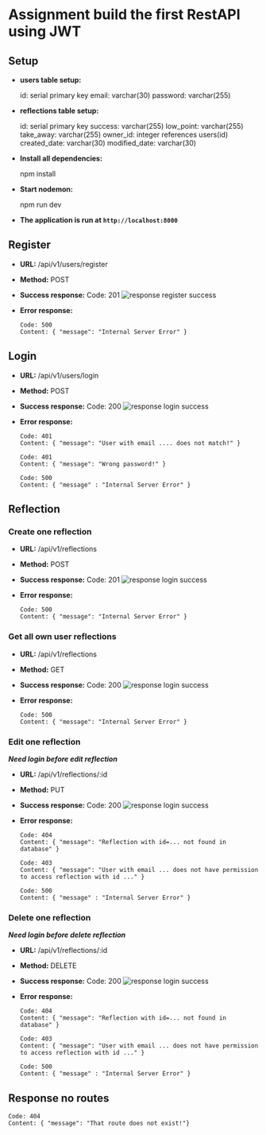 # Assignment build the first RestAPI using JWT

## Setup

- **users table setup:**
  <The request typ>

  id: serial primary key
  email: varchar(30)
  password: varchar(255)

- **reflections table setup:**
  <The request typ>

  id: serial primary key
  success: varchar(255)
  low_point: varchar(255)
  take_away: varchar(255)
  owner_id: integer references users(id)
  created_date: varchar(30)
  modified_date: varchar(30)

- **Install all dependencies:**

  <The request typ>

  npm install

- **Start nodemon:**
  <The request type>

  npm run dev

- **The application is run at `http://localhost:8000`**

## Register

- **URL:**
  <The request type>
  /api/v1/users/register
- **Method:**
  <The request type>
  POST
- **Success response:**
  Code: 201
  ![response register success](https://github.com/fadlan7/final-project1/blob/main/screenshot/register.png)
- **Error response:**
  <The request type>

      Code: 500
      Content: { "message": "Internal Server Error" }

## Login

- **URL:**
  <The request type>
  /api/v1/users/login
- **Method:**
  <The request type>
  POST
- **Success response:**
  Code: 200
  ![response login success](https://github.com/fadlan7/final-project1/blob/main/screenshot/login.png)
- **Error response:**
  <The request type>

      Code: 401
      Content: { "message": "User with email .... does not match!" }

      Code: 401
      Content: { "message": "Wrong password!" }

      Code: 500
      Content: { "message" : "Internal Server Error" }

## Reflection

### Create one reflection

- **URL:**
  <The request type>
  /api/v1/reflections
- **Method:**
  <The request type>
  POST
- **Success response:**
  Code: 201
  ![response login success](https://github.com/fadlan7/Assignment-RestAPI-JWT/blob/main/apiresponse_images/postman-loginuser.png)
- **Error response:**
  <The request type>

      Code: 500
      Content: { "message": "Internal Server Error" }

### Get all own user reflections

- **URL:**
  <The request type>
  /api/v1/reflections
- **Method:**
  <The request type>
  GET
- **Success response:**
  Code: 200
  ![response login success](https://github.com/fadlan7/Assignment-RestAPI-JWT/blob/main/apiresponse_images/postman-loginuser.png)
- **Error response:**
  <The request type>

      Code: 500
      Content: { "message": "Internal Server Error" }

### Edit one reflection

**_Need login before edit reflection_**

- **URL:**
  <The request type>
  /api/v1/reflections/:id
- **Method:**
  <The request type>
  PUT
- **Success response:**
  Code: 200
  ![response login success](https://github.com/fadlan7/Assignment-RestAPI-JWT/blob/main/apiresponse_images/postman-loginuser.png)
- **Error response:**
  <The request type>

      Code: 404
      Content: { "message": "Reflection with id=... not found in database" }

      Code: 403
      Content: { "message": "User with email ... does not have permission to access reflection with id ..." }

      Code: 500
      Content: { "message" : "Internal Server Error" }

### Delete one reflection

**_Need login before delete reflection_**

- **URL:**
  <The request type>
  /api/v1/reflections/:id
- **Method:**
  <The request type>
  DELETE
- **Success response:**
  Code: 200
  ![response login success](https://github.com/fadlan7/Assignment-RestAPI-JWT/blob/main/apiresponse_images/postman-loginuser.png)
- **Error response:**
  <The request type>

      Code: 404
      Content: { "message": "Reflection with id=... not found in database" }

      Code: 403
      Content: { "message": "User with email ... does not have permission to access reflection with id ..." }

      Code: 500
      Content: { "message" : "Internal Server Error" }

## Response no routes

<The request type>

    Code: 404
    Content: { "message": "That route does not exist!"}
